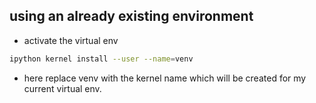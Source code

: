 
## using an already existing environment
- activate the virtual env
```sh
ipython kernel install --user --name=venv
```
- here replace venv with the kernel name which will be created for my current virtual env.